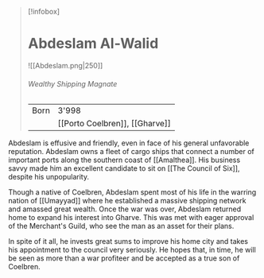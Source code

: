 > [!infobox]
> # Abdeslam Al-Walid
> ![[Abdeslam.png|250]]
> ###### *Wealthy Shipping Magnate*
> |   |   |
> | ---- | ---- |
> | Born | 3'998 |
> |  | [[Porto Coelbren]], [[Gharve]] |
>

Abdeslam is effusive and friendly, even in face of his general unfavorable reputation. Abdeslam owns a fleet of cargo ships that connect a number of important ports along the southern coast of [[Amalthea]]. His business savvy made him an excellent candidate to sit on [[The Council of Six]], despite his unpopularity.

Though a native of Coelbren, Abdeslam spent most of his life in the warring nation of [[Umayyad]] where he established a massive shipping network and amassed great wealth. Once the war was over, Abdeslam returned home to expand his interest into Gharve. This was met with eager approval of the Merchant's Guild, who see the man as an asset for their plans.

In spite of it all, he invests great sums to improve his home city and takes his appointment to the council very seriously. He hopes that, in time, he will be seen as more than a war profiteer and be accepted as a true son of Coelbren.
